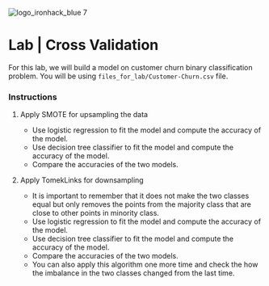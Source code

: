 ![logo_ironhack_blue 7](https://user-images.githubusercontent.com/23629340/40541063-a07a0a8a-601a-11e8-91b5-2f13e4e6b441.png)

# Lab | Cross Validation

For this lab, we will build a model on customer churn binary classification problem. You will be using `files_for_lab/Customer-Churn.csv` file.



### Instructions

1. Apply SMOTE for upsampling the data

    - Use logistic regression to fit the model and compute the accuracy of the model.
    - Use decision tree classifier to fit the model and compute the accuracy of the model.
    - Compare the accuracies of the two models.


2. Apply TomekLinks for downsampling

    - It is important to remember that it does not make the two classes equal but only removes the points from the majority class that are close to other points in minority class.
    - Use logistic regression to fit the model and compute the accuracy of the model.
    - Use decision tree classifier to fit the model and compute the accuracy of the model.
    - Compare the accuracies of the two models.
    - You can also apply this algorithm one more time and check the how the imbalance in the two classes changed from the last time.

